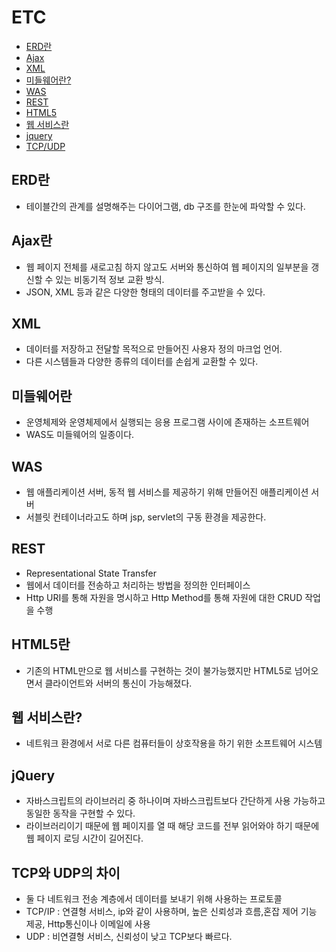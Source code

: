 # ETC


* [ERD란]("#etc-1")
* [Ajax]("#etc-2")
* [XML]("#etc-3")
* [미들웨어란?]("#etc-4")
* [WAS]("#etc-5")
* [REST]("etc-6")
* [HTML5]("etc-7")
* [웹 서비스란]("etc-8")
* [jquery]("etc-9")
* [TCP/UDP]("etc-10")





## ERD란 <a id="etc-1" />
- 테이블간의 관계를 설명해주는 다이어그램, db 구조를 한눈에 파악할 수 있다.

## Ajax란 <a id="etc-2" />
- 웹 페이지 전체를 새로고침 하지 않고도 서버와 통신하여 웹 페이지의 일부분을 갱신할 수 있는 비동기적 정보 교환 방식.
- JSON, XML 등과 같은 다양한 형태의 데이터를 주고받을 수 있다.

## XML <a id="etc-3" />
- 데이터를 저장하고 전달할 목적으로 만들어진 사용자 정의 마크업 언어.
- 다른 시스템들과 다양한 종류의 데이터를 손쉽게 교환할 수 있다.

## 미들웨어란 <a id="etc-4" />
- 운영체제와 운영체제에서 실행되는 응용 프로그램 사이에 존재하는 소프트웨어
- WAS도 미들웨어의 일종이다.

## WAS <a id="etc-5" />
- 웹 애플리케이션 서버, 동적 웹 서비스를 제공하기 위해 만들어진 애플리케이션 서버
- 서블릿 컨테이너라고도 하며 jsp, servlet의 구동 환경을 제공한다.

## REST <a id="etc-6" />
- Representational State Transfer
- 웹에서 데이터를 전송하고 처리하는 방법을 정의한 인터페이스
- Http URI를 통해 자원을 명시하고 Http Method를 통해 자원에 대한 CRUD 작업을 수행

## HTML5란 <a id="etc-7" />
- 기존의 HTML만으로 웹 서비스를 구현하는 것이 불가능했지만 HTML5로 넘어오면서 클라이언트와 서버의 통신이 가능해졌다.

## 웹 서비스란? <a id="etc-8" />
- 네트워크 환경에서 서로 다른 컴퓨터들이 상호작용을 하기 위한 소프트웨어 시스템

## jQuery <a id="etc-9" />
- 자바스크립트의 라이브러리 중 하나이며 자바스크립트보다 간단하게 사용 가능하고 동일한 동작을 구현할 수 있다.
- 라이브러리이기 때문에 웹 페이지를 열 때 해당 코드를 전부 읽어와야 하기 때문에 웹 페이지 로딩 시간이 길어진다.

## TCP와 UDP의 차이 <a id="etc-10" />
- 둘 다 네트워크 전송 계층에서 데이터를 보내기 위해 사용하는 프로토콜
- TCP/IP : 연결형 서비스, ip와 같이 사용하며, 높은 신뢰성과 흐름,혼잡 제어 기능 제공, Http통신이나 이메일에 사용
- UDP : 비연결형 서비스, 신뢰성이 낮고 TCP보다 빠르다.
